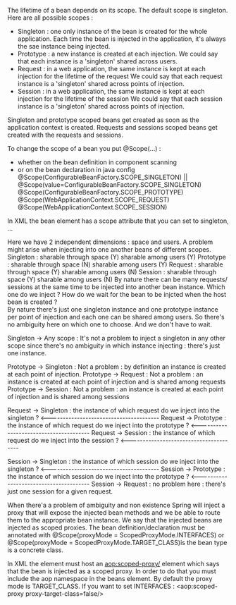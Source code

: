 The lifetime of a bean depends on its scope.
The default scope is singleton.
Here are all possible scopes :
- Singleton : one only instance of the bean is created for the whole application.
  Each time the bean is injected in the application, it's always the sae instance being injected.
- Prototype : a new instance is created at each injection.
  We could say that each instance is a 'singleton' shared across users.
- Request : in a web application, the same instance is kept at each injection for the lifetime of the request
  We could say that each request instance is a 'singleton' shared across points of injection.  
- Session : in a web application, the same instance is kept at each injection for the lifetime of the session
  We could say that each session instance is a 'singleton' shared across points of injection.

Singleton and prototype scoped beans get created as soon as the application context is created.
Requests and sessions scoped beans get created with the requests and sessions. 

To change the scope of a bean you put @Scope(...) :
- whether on the bean definition in component scanning
- or on the bean declaration in java config
@Scope(ConfigurableBeanFactory.SCOPE_SINGLETON) || @Scope(value=ConfigurableBeanFactory.SCOPE_SINGLETON)
@Scope(ConfigurableBeanFactory.SCOPE_PROTOTYPE)
@Scope(WebApplicationContext.SCOPE_REQUEST)
@Scope(WebApplicationContext.SCOPE_SESSION)

In XML the bean element has a scope attribute that you can set to singleton, ...

Here we have 2 independent dimensions : space and users.
A problem might arise when injecting into one another beans of different scopes.
Singleton : sharable through space (Y) sharable among users (Y)
Prototype : sharable through space (N) sharable among users (Y)
Request   : sharable through space (Y) sharable among users (N)
Session   : sharable through space (Y) sharable among users (N)
By nature there can be many requests/ sessions at the same time to be injected into another bean instance. 
    Which one do we inject ? 
    How do we wait for the bean to be injcted when the host bean is created ?  
By nature there's just one singleton instance and one prototype instance per point of injection and each one can be shared among users.
    So there's no ambiguity here on which one to choose. And we don't have to wait.

Singleton -> Any scope : It's not a problem to inject a singleton in any other scope since there's no ambiguity in which instance injecting : there's just one instance.

Prototype -> Singleton : Not a problem : by definition an instance is created at each point of injection.
Prototype -> Request   : Not a problem : an instance is created at each point of injection and is shared among requests
Prototype -> Session   : Not a problem : an instance is created at each point of injection and is shared among sessions

Request   -> Singleton : the instance of which request do we inject into the singleton ? <---------------------------------------
Request   -> Prototype : the instance of which request do we inject into the prototype ? <---------------------------------------
Request   -> Session   : the instance of which request do we inject into the session ? <---------------------------------------

Session   -> Singleton : the instance of which session do we inject into the singleton ? <---------------------------------------
Session   -> Prototype : the instance of which session do we inject into the prototype ? <---------------------------------------
Session   -> Request   : no problem here : there's just one session for a given request.

When there'a a problem of ambiguity and non existence Spring will inject a proxy that will expose the injected bean methods
and we be able to route them to the appropriate bean instance. We say that the injected beans are injected as scoped proxies.
The bean definition/declaration must be annotated with @Scope(proxyMode = ScopedProxyMode.INTERFACES) or @Scope(proxyMode = ScopedProxyMode.TARGET_CLASS)is the bean type is a concrete class. 

In XML the <bean/> element must host an <aop:scoped-proxy/> element which says that the bean is injected as a scoped proxy.
In order to do that you must include the aop namespace in the beans element.
By default the proxy mode is TARGET_CLASS. If you want to set INTERFACES : <aop:scoped-proxy proxy-target-class=false/>  
